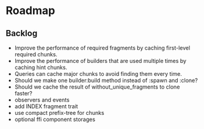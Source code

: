 # Roadmap

## Backlog

- Improve the performance of required fragments by caching first-level required chunks.
- Improve the performance of builders that are used multiple times by caching hint chunks.
- Queries can cache major chunks to avoid finding them every time.
- Should we make one builder:build method instead of :spawn and :clone?
- Should we cache the result of without_unique_fragments to clone faster?
- observers and events
- add INDEX fragment trait
- use compact prefix-tree for chunks
- optional ffi component storages
